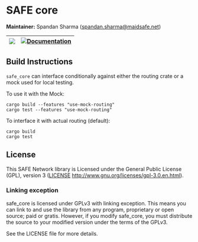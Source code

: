 # SAFE core

**Maintainer:** Spandan Sharma (spandan.sharma@maidsafe.net)

| [![](http://meritbadge.herokuapp.com/safe_core)](https://crates.io/crates/safe_core) | [![Documentation](https://docs.rs/safe_core/badge.svg)](https://docs.rs/safe_core) |
|:----------:|:----------:|


## Build Instructions

`safe_core` can interface conditionally against either the routing crate or a mock used for local testing.

To use it with the Mock:
```
cargo build --features "use-mock-routing"
cargo test --features "use-mock-routing"
```

To interface it with actual routing (default):
```
cargo build
cargo test
```

## License

This SAFE Network library is Licensed under the General Public License (GPL), version 3 ([LICENSE](LICENSE) http://www.gnu.org/licenses/gpl-3.0.en.html).

### Linking exception

safe_core is licensed under GPLv3 with linking exception. This means you can link to and use the library from any program, proprietary or open source; paid or gratis. However, if you modify safe_core, you must distribute the source to your modified version under the terms of the GPLv3.

See the LICENSE file for more details.
